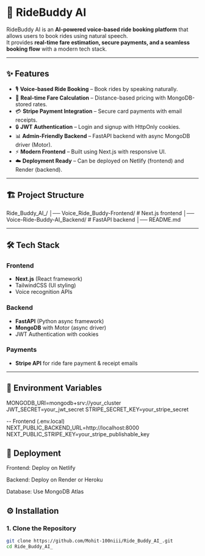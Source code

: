 # 🚖 RideBuddy AI

RideBuddy AI is an **AI-powered voice-based ride booking platform** that allows users to book rides using natural speech.  
It provides **real-time fare estimation, secure payments, and a seamless booking flow** with a modern tech stack.

---

## ✨ Features

- 🎙️ **Voice-based Ride Booking** – Book rides by speaking naturally.
- 📍 **Real-time Fare Calculation** – Distance-based pricing with MongoDB-stored rates.
- 💳 **Stripe Payment Integration** – Secure card payments with email receipts.
- 🔒 **JWT Authentication** – Login and signup with HttpOnly cookies.
- 📊 **Admin-Friendly Backend** – FastAPI backend with async MongoDB driver (Motor).
- ⚡ **Modern Frontend** – Built using Next.js with responsive UI.
- ☁️ **Deployment Ready** – Can be deployed on Netlify (frontend) and Render (backend).

---

## 🏗️ Project Structure

Ride_Buddy_AI_/
│── Voice_Ride_Buddy-Frontend/ # Next.js frontend
│── Voice-Ride-Buddy-AI_Backend/ # FastAPI backend
│── README.md



---

## 🛠️ Tech Stack

### Frontend
- **Next.js** (React framework)
- TailwindCSS (UI styling)
- Voice recognition APIs

### Backend
- **FastAPI** (Python async framework)
- **MongoDB** with Motor (async driver)
- JWT Authentication with cookies

### Payments
- **Stripe API** for ride fare payment & receipt emails

---
## 🔑 Environment Variables
MONGODB_URI=mongodb+srv://your_cluster
JWT_SECRET=your_jwt_secret
STRIPE_SECRET_KEY=your_stripe_secret

 -- Frontend (.env.local)
NEXT_PUBLIC_BACKEND_URL=http://localhost:8000
NEXT_PUBLIC_STRIPE_KEY=your_stripe_publishable_key

## 🚀 Deployment

Frontend: Deploy on Netlify

Backend: Deploy on Render
 or Heroku

Database: Use MongoDB Atlas

## ⚙️ Installation

### 1. Clone the Repository
```bash
git clone https://github.com/Mohit-100niii/Ride_Buddy_AI_.git
cd Ride_Buddy_AI_



